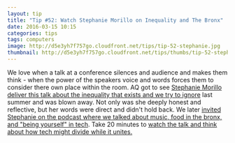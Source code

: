```yaml
---
layout: tip
title: "Tip #52: Watch Stephanie Morillo on Inequality and The Bronx"
date: 2016-03-15 10:15
categories: tips
tags: computers
image: http://d5e3yh7f757go.cloudfront.net/tips/tip-52-stephanie.jpg
thumbnail: http://d5e3yh7f757go.cloudfront.net/tips/thumbs/tip-52-stephanie.jpg
---
```

We love when a talk at a conference silences and audience and makes them think - when the power of the speakers voice and words forces them to consider there own place within the room. AQ got to see [Stephanie Morillo](https://twitter.com/radiomorillo) [deliver this talk about the inequality that exists and we try to ignore](https://www.youtube.com/watch?v=t9PRaM29lJg) last summer and was blown away. Not only was she deeply honest and reflective, but her words were direct and didn't hold back. We later [invited Stephanie on the podcast where we talked about music, food in the bronx, and "being yourself" in tech](http://beatsryetypes.com/episodes/2015/10/12/episode-35-the-timbre-of-technology-with-stephanie-morillo.html). Take 20 minutes to [watch the talk and think about how tech might divide while it unites.](https://www.youtube.com/watch?v=t9PRaM29lJg)